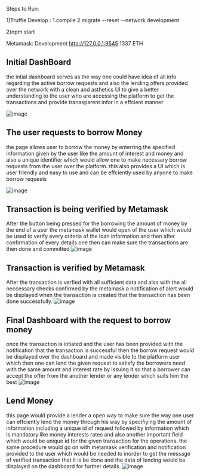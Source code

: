 Steps to Run:

1)Truffle Develop : 1.compile
                    2.migrate --reset --network development
                    
2)npm start

Metamask:
Development
http://127.0.0.1:9545
1337
ETH

## Initial DashBoard

the intial dashboard serves as the way one could have idea of all info regarding the active borrow requests and also the lending offers provided over the network with a 
clean and asthetics  UI to give a better understanding to the user  who are accessing the platform to get the transactions and provide tranasparent infor in a  effcient manner

![image](https://github.com/user-attachments/assets/f9a488d1-dd76-4b4e-986c-7e04130c8c6f)



## The user requests to borrow Money
the page  allows user to borrow the money by enterring the specified information given by the user  like the amount of interest and money and also 
a unique identifier which would allow one to make necessary borrow requests from the user over the platform. this also provides a UI which is 
user friendly and easy to use  and can be effciently used by anyone to make borrow requests

![image](https://github.com/user-attachments/assets/3231724b-d6d2-4424-adb6-19ac83c89a16)


## Transaction is being verified by Metamask
After the button being pressed for the borrowing the amount of money by the end of
a user  the metamask wallet would open of the user which would be used to verify every
criteria of the loan information and then after confirmation of every details one then can make sure 
the transactions are then done and committed 
![image](https://github.com/user-attachments/assets/49dbc3da-d3d9-49b8-b4e5-5a11a3a61882)


## Transaction is  verified by Metamask
After the transaction is verfied with all sufficient data and also with the 
all neccessary checks confirmed by the metamask a notification of alert would be displayed 
when the transaction is created that the transaction has been done successfully.
![image](https://github.com/user-attachments/assets/92758ae2-68de-4d1a-b1bc-b0cf350235c3)

## Final Dashboard with the request to borrow money
once the transaction is intiated and the user has been provided with the notification that
the transaction is successful then the borrow request would be displayed over the dashboard 
and made visible to the platform user which then one can lend the given request to satisfy 
the borrowers need with the same amount and interest rate by issuing it so that a borrower 
can accept the offer from the another lender or any lender which suits him the best 
![image](https://github.com/user-attachments/assets/c41f501d-13f0-4e11-a3f4-8288aa1ebf7b)


## Lend Money
this page would provide a lender a open way to make sure the way one user can effciently 
lend the money through his way  by specifiying the amount of information including 
a unique id of request followed by information which is mandatory like money 
interests rates and also another important field which  would be unique id for the given
transaction for the operations. the same procedure would go on with metamask verification 
and notification provided to the user which would be needed to  inorder to get the 
message of verified transaction that it is be done and the data of lending would be displayed 
on the dashboard for further details.
![image](https://github.com/user-attachments/assets/2a70f415-e693-4122-89e0-43b3aabcb61c)



